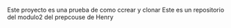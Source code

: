 Este proyecto es una prueba de como ccrear y clonar Este es un repositorio del modulo2 del prepcouse de Henry
